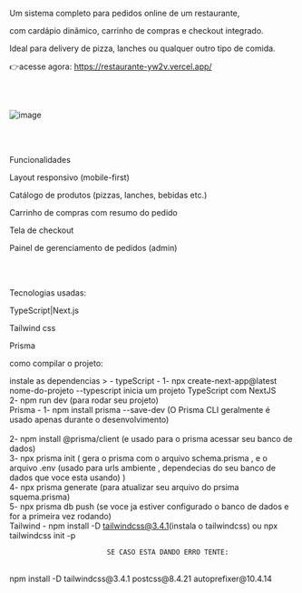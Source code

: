 
Um sistema completo para pedidos online de um restaurante,

com cardápio dinâmico, carrinho de compras e checkout integrado.

Ideal para delivery de pizza, lanches ou qualquer outro tipo de comida.

👉acesse agora: https://restaurante-yw2v.vercel.app/

<br><br>

![image](https://github.com/user-attachments/assets/e5375d82-7871-4e2f-8863-0236263eeccd)


<br><br>

Funcionalidades

 Layout responsivo (mobile-first)
 
 Catálogo de produtos (pizzas, lanches, bebidas etc.)
 
 Carrinho de compras com resumo do pedido
 
 Tela de checkout
 
 Painel de gerenciamento de pedidos (admin)

 <br><br>

Tecnologias usadas:

TypeScript|Next.js

Tailwind css

Prisma


como compilar o projeto:

instale as dependencias > - typeScript - 1- npx create-next-app@latest nome-do-projeto --typescript inicia um projeto TypeScript com NextJS
<br>
                                         2-  npm run dev (para rodar seu projeto)
<br>
                            Prisma - 1- npm install prisma --save-dev (O Prisma CLI geralmente é usado apenas durante o desenvolvimento)                         
<br>
                                     2- npm install @prisma/client (e usado para o prisma acessar seu banco de dados)
<br>
                                     3- npx prisma init ( gera o prisma com o arquivo schema.prisma , e o arquivo .env (usado para urls ambiente , dependecias do seu banco de dados que voce esta usando) )
<br>
                                     4- npx prisma generate (para atualizar seu arquivo do prsima squema.prisma)
<br>
                                     5- npx prisma db push (se voce ja estiver configurado o banco de dados e for a primeira vez rodando)
<br>
                            Tailwind - npm install -D tailwindcss@3.4.1(instala o tailwindcss) ou npx tailwindcss init -p

                            SE CASO ESTA DANDO ERRO TENTE:
<br>
                            npm install -D tailwindcss@3.4.1 postcss@8.4.21 autoprefixer@10.4.14
                                      


                          

                       

